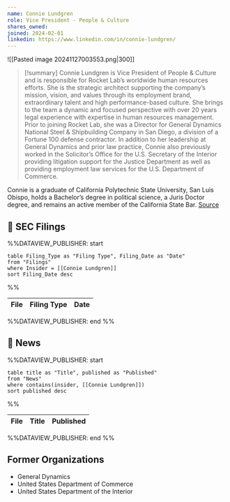 ```yaml
---
name: Connie Lundgren
role: Vice President - People & Culture
shares_owned: 
joined: 2024-02-01
linkedin: https://www.linkedin.com/in/connie-lundgren/
---
```


![[Pasted image 20241127003553.png|300]]

>[!summary]
Connie Lundgren is Vice President of People & Culture and is responsible for Rocket Lab’s worldwide human resources efforts. She is the strategic architect supporting the company’s mission, vision, and values through its employment brand, extraordinary talent and high performance-based culture. She brings to the team a dynamic and focused perspective with over 20 years legal experience with expertise in human resources management. Prior to joining Rocket Lab, she was a Director for General Dynamics National Steel & Shipbuilding Company in San Diego, a division of a Fortune 100 defense contractor. In addition to her leadership at General Dynamics and prior law practice, Connie also previously worked in the Solicitor’s Office for the U.S. Secretary of the Interior providing litigation support for the Justice Department as well as providing employment law services for the U.S. Department of Commerce.
>
Connie is a graduate of California Polytechnic State University, San Luis Obispo, holds a Bachelor’s degree in political science, a Juris Doctor degree, and remains an active member of the California State Bar.
[Source](https://www.rocketlabusa.com/about/team/)

## 💼 SEC Filings
%%DATAVIEW_PUBLISHER: start
```
table Filing_Type as "Filing Type", Filing_Date as "Date"
from "Filings"
where Insider = [[Connie Lundgren]]
sort Filing_Date desc

```
%%

| File | Filing Type | Date |
| ---- | ----------- | ---- |

%%DATAVIEW_PUBLISHER: end %%
## 📰 News
%%DATAVIEW_PUBLISHER: start
```
table title as "Title", published as "Published"
from "News"
where contains(insider, [[Connie Lundgren]])
sort published desc
```
%%

| File | Title | Published |
| ---- | ----- | --------- |

%%DATAVIEW_PUBLISHER: end %%

## Former Organizations

-  General Dynamics
-  United States Department of Commerce
-  United States Department of the Interior